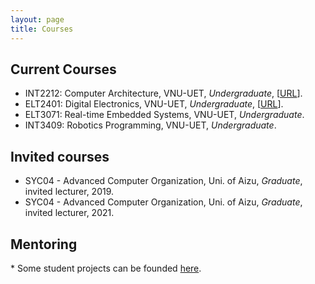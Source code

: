 ```yaml
---
layout: page
title: Courses
---
```


## Current Courses

- INT2212: Computer Architecture, VNU-UET, *Undergraduate*, \[[URL](https://courses.uet.vnu.edu.vn/course/view.php?id=5575)\].
- ELT2401: Digital Electronics, VNU-UET, *Undergraduate*, \[[URL](https://courses.uet.vnu.edu.vn/course/view.php?id=5856)\].
- ELT3071: Real-time Embedded Systems, VNU-UET, *Undergraduate*.
- INT3409: Robotics Programming, VNU-UET, *Undergraduate*.

## Invited courses

- SYC04 - Advanced Computer Organization, Uni. of Aizu, *Graduate*, invited lecturer, 2019.
- SYC04 - Advanced Computer Organization, Uni. of Aizu, *Graduate*, invited lecturer, 2021.


## Mentoring
\*  Some student projects can be founded [here](/mentor). 